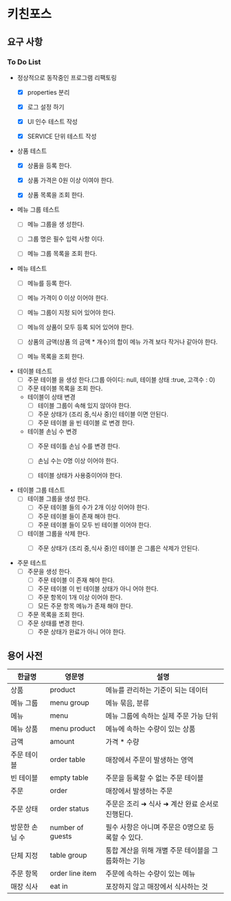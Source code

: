 # 키친포스

## 요구 사항

### To Do List
- 정상적으로 동작중인 프로그램 리팩토링
    - [x] properties 분리
    - [x] 로그 설정 하기
    - [x] UI 인수 테스트 작성
    - [x] SERVICE 단위 테스트 작성
    

- 상품 테스트
    - [x] 상품을 등록 한다.
    - [x] 상품 가격은 0원 이상 이여야 한다.
    - [x] 상품 목록을 조회 한다.


- 메뉴 그룹 테스트
    - [ ] 메뉴 그룹을 생 성한다.
    - [ ] 그룹 명은 필수 입력 사항 이다.
    - [ ] 메뉴 그룹 목록을 조회 한다.


- 메뉴 테스트
    - [ ] 메뉴를 등록 한다.
    - [ ] 메뉴 가격이 0 이상 이어야 한다.
    - [ ] 메뉴 그룹이 지정 되어 있어야 한다.
    - [ ] 메뉴의 상품이 모두 등록 되어 있어야 한다.
    - [ ] 상품의 금액(상품 의 금액 * 개수)의 합이 메뉴 가격 보다 작거나 같아야 한다.
    - [ ] 메뉴 목록을 조회 한다.


- 테이블 테스트
    - [ ] 주문 테이블 을 생성 한다.(그룹 아이디: null, 테이블 상태 :true, 고객수 : 0)
    - [ ] 주문 테이블 목록을 조회 한다.
    
    - 테이블이 상태 변경
         - [ ] 테이블 그룹이 속해 있지 않아야 한다.
         - [ ] 주문 상태가 (조리 중,식사 중)인 테이블 이면 안된다.
         - [ ] 주문 테이블 을 빈 테이블 로 변경 한다.
    
    - 테이블 손님 수 변경
         -[ ] 주문 테이틀 손님 수를 변경 한다.
         -[ ] 손님 수는 0명 이상 이어야 한다.
         -[ ] 테이블 상태가 사용중이어야 한다.
  

- 테이블 그룹 테스트
    - [ ] 테이블 그룹을 생성 한다.
      - [ ] 주문 테이블 들의 수가 2개 이상 이어야 한다.
      - [ ] 주문 테이블 들이 존재 해야 한다.
      - [ ] 주문 테이블 들이 모두 빈 테이블 이어야 한다.
    - [ ] 테이블 그룹을 삭제 한다.
      - [ ] 주문 상태가 (조리 중,식사 중)인 테이블 은 그룹은 삭제가 안된다.
  

- 주문 테스트
    - [ ] 주문을 생성 한다.
      - [ ] 주문 테이블 이 존재 해야 한다.
      - [ ] 주문 테이블 이 빈 테이블 상태가 아니 어야 한다.
      - [ ] 주문 항목이 1개 이상 이어야 한다.
      - [ ] 모든 주문 항목 메뉴가 존재 해야 한다.
    - [ ] 주문 목록을 조회 한다.
    - [ ] 주문 상태를 변경 한다.
      - [ ] 주문 상태가 완료가 아니 어야 한다.

## 용어 사전

| 한글명 | 영문명 | 설명 |
| --- | --- | --- |
| 상품 | product | 메뉴를 관리하는 기준이 되는 데이터 |
| 메뉴 그룹 | menu group | 메뉴 묶음, 분류 |
| 메뉴 | menu | 메뉴 그룹에 속하는 실제 주문 가능 단위 |
| 메뉴 상품 | menu product | 메뉴에 속하는 수량이 있는 상품 |
| 금액 | amount | 가격 * 수량 |
| 주문 테이블 | order table | 매장에서 주문이 발생하는 영역 |
| 빈 테이블 | empty table | 주문을 등록할 수 없는 주문 테이블 |
| 주문 | order | 매장에서 발생하는 주문 |
| 주문 상태 | order status | 주문은 조리 ➜ 식사 ➜ 계산 완료 순서로 진행된다. |
| 방문한 손님 수 | number of guests | 필수 사항은 아니며 주문은 0명으로 등록할 수 있다. |
| 단체 지정 | table group | 통합 계산을 위해 개별 주문 테이블을 그룹화하는 기능 |
| 주문 항목 | order line item | 주문에 속하는 수량이 있는 메뉴 |
| 매장 식사 | eat in | 포장하지 않고 매장에서 식사하는 것 |
 
